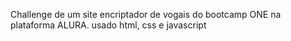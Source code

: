 Challenge de um site encriptador de vogais do bootcamp ONE na plataforma ALURA. 
usado html, css e javascript
